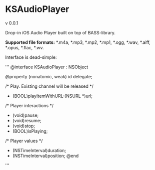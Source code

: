 KSAudioPlayer
=============
v 0.0.1

Drop-in iOS Audio Player built on top of BASS-library. 

<b>Supported file formats:</b>
*.m4a,
*.mp3,
*.mp2, 
*.mp1,
*.ogg,
*.wav, 
*.aiff,
*.opus,
*.flac,
*.wv.

Interface is dead-simple:

'''
@interface KSAudioPlayer : NSObject

@property (nonatomic, weak) id <KSAudioPlayerDelegate> delegate;

/*
Play. Existing channel will be released
 */
- (BOOL)playItemWithURL:(NSURL *)url;

/*
 Player interactions
 */
- (void)pause;
- (void)resume;
- (void)stop;
- (BOOL)isPlaying;

/*
 Player values
 */
- (NSTimeInterval)duration;
- (NSTimeInterval)position;
@end

'''

